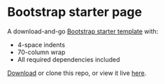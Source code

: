 Bootstrap starter page 
======================

A download-and-go [Bootstrap starter template][bootstrap-eg] with: 

- 4-space indents
- 70-column wrap
- All required dependencies included

[Download][dl] or clone this repo, or view it live [here][eg]. 

[bootstrap-eg]:http://twitter.github.com/bootstrap/examples/starter-template.html
[dl]:https://github.com/robatron/bootstrap-starter/zipball/master
[eg]:http://robatron.github.com/bootstrap-starter